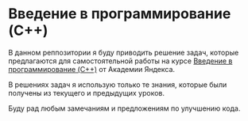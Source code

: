 # Введение в программирование (C++)

В данном реппозитории я буду приводить решение задач, которые предлагаются для самостоятельной работы на курсе [Введение в программирование (C++)](https://stepik.org/course/363/syllabus) от Академии Яндекса.

В решениях задач я использую только те знания, которые были получены из текущего и предыдущих уроков. 

Буду рад любым замечаниям и предложениям по улучшению кода.

